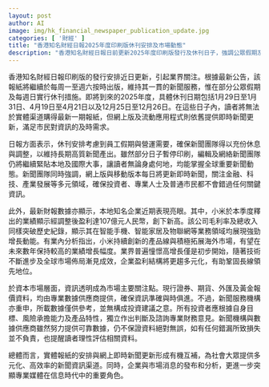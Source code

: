 ```yaml
---
layout: post
author: AI
image: img/hk_financial_newspaper_publication_update.jpg
categories: [ '財經' ]
title: "香港知名財經日報2025年度印刷版休刊安排及市場動態"
description: "香港知名財經日報日前更新2025年度印刷版發行及休刊日子，強調公眾假期及每週日將休刊，網上版與App持續提供即時新聞。同時，企業如小米等於本季創下盈利新高，顯示其多元領域強勁動能。市場資訊透明持續受關注，專業媒體角色日益突出，為市民及投資者提供高效率、多元化新聞資訊。"
---
```

香港知名財經日報印刷版的發行安排近日更新，引起業界關注。根據最新公告，該報紙將繼續於每周一至週六按時出版，維持其一貫的新聞服務，惟在部分公眾假期及每週日實行休刊措施。即將到來的2025年度，具體休刊日期包括1月29日至1月31日、4月19日至4月21日以及12月25日至12月26日。在這些日子內，讀者將無法於實體渠道購得最新一期報紙，但網上版及流動應用程式則依舊提供即時新聞更新，滿足市民對資訊的及時需求。

日報方面表示，休刊安排考慮到員工假期與營運需要，確保新聞團隊得以充份休息與調整，以維持長期高質新聞產出。雖然部分日子暫停印刷，編輯及網絡新聞團隊仍將繼續緊貼本地及國際大事，讓讀者無論身處何地，均能掌握全球重要新聞動態。新聞團隊同時強調，網上版與移動版本每日將更新即時新聞，關注金融、科技、產業發展等多元領域，確保投資者、專業人士及普通市民都不會錯過任何關鍵資訊。

此外，最新財報數據亦顯示，本地知名企業近期表現亮眼。其中，小米於本季度釋出的業績顯示經調整後盈利達107億元人民幣，創下新高。該公司毛利率及總收入同樣突破歷史紀錄，顯示其在智能手機、智能家居及物聯網等業務領域均展現強勁增長動能。有業內分析指出，小米持續創新的產品線與積極拓展海外市場，有望在未來數年保持較高的業績增長幅度。業界普遍憧憬高增長僅是初步開始，隨著技術不斷進步及全球市場佈局漸見成效，企業盈利結構將更趨多元化，有助鞏固長線領先地位。

於資本市場層面，資訊透明成為市場主要關注點。現行證券、期貨、外匯及黃金報價資料，均由專業數據供應商提供，確保資訊準確與時俱進。不過，新聞服務機構亦重申，所載數據僅供參考，並無構成投資建議之意。所有投資者應根據自身目標、風險承擔能力及產品特性，獨立作出判斷及諮詢專業財務意見。新聞機構與數據供應商雖然努力提供可靠數據，仍不保證資料絕對無誤，如有任何錯漏所致損失並不負責，也提醒讀者理性評估相關資料。

總體而言，實體報紙的安排與網上即時新聞更新形成有機互補，為社會大眾提供多元化、高效率的新聞資訊渠道。同時，企業與市場消息的發布和分析，更進一步突顯專業媒體在信息時代中的重要角色。